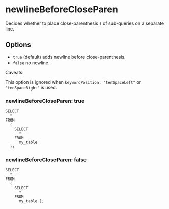 # newlineBeforeCloseParen

Decides whether to place close-parenthesis `)` of sub-queries on a separate line.

## Options

- `true` (default) adds newline before close-parenthesis.
- `false` no newline.

Caveats:

This option is ignored when `keywordPosition: "tenSpaceLeft"` or `"tenSpaceRight"` is used.

### newlineBeforeCloseParen: true

```
SELECT
  *
FROM
  (
    SELECT
      *
    FROM
      my_table
  );
```

### newlineBeforeCloseParen: false

```
SELECT
  *
FROM
  (
    SELECT
      *
    FROM
      my_table );
```
